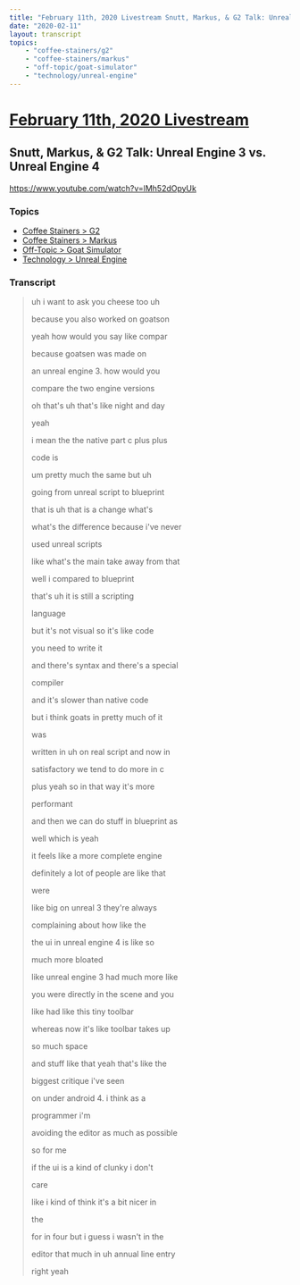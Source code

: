 ```yaml
---
title: "February 11th, 2020 Livestream Snutt, Markus, & G2 Talk: Unreal Engine 3 vs. Unreal Engine 4"
date: "2020-02-11"
layout: transcript
topics:
    - "coffee-stainers/g2"
    - "coffee-stainers/markus"
    - "off-topic/goat-simulator"
    - "technology/unreal-engine"
---
```

# [February 11th, 2020 Livestream](../2020-02-11.md)
## Snutt, Markus, & G2 Talk: Unreal Engine 3 vs. Unreal Engine 4
https://www.youtube.com/watch?v=lMh52dOpyUk

### Topics
* [Coffee Stainers > G2](../topics/coffee-stainers/g2.md)
* [Coffee Stainers > Markus](../topics/coffee-stainers/markus.md)
* [Off-Topic > Goat Simulator](../topics/off-topic/goat-simulator.md)
* [Technology > Unreal Engine](../topics/technology/unreal-engine.md)

### Transcript

> uh i want to ask you cheese too uh
> 
> because you also worked on goatson
> 
> yeah how would you say like compar
> 
> because goatsen was made on
> 
> an unreal engine 3. how would you
> 
> compare the two engine versions
> 
> oh that's uh that's like night and day
> 
> yeah
> 
> i mean the the native part c plus plus
> 
> code is
> 
> um pretty much the same but uh
> 
> going from unreal script to blueprint
> 
> that is uh that is a change what's
> 
> what's the difference because i've never
> 
> used unreal scripts
> 
> like what's the main take away from that
> 
> well i compared to blueprint
> 
> that's uh it is still a scripting
> 
> language
> 
> but it's not visual so it's like code
> 
> you need to write it
> 
> and there's syntax and there's a special
> 
> compiler
> 
> and it's slower than native code
> 
> but i think goats in pretty much of it
> 
> was
> 
> written in uh on real script and now in
> 
> satisfactory we tend to do more in c
> 
> plus yeah so in that way it's more
> 
> performant
> 
> and then we can do stuff in blueprint as
> 
> well which is yeah
> 
> it feels like a more complete engine
> 
> definitely a lot of people are like that
> 
> were
> 
> like big on unreal 3 they're always
> 
> complaining about how like the
> 
> the ui in unreal engine 4 is like so
> 
> much more bloated
> 
> like unreal engine 3 had much more like
> 
> you were directly in the scene and you
> 
> like had like this tiny toolbar
> 
> whereas now it's like toolbar takes up
> 
> so much space
> 
> and stuff like that yeah that's like the
> 
> biggest critique i've seen
> 
> on under android 4. i think as a
> 
> programmer i'm
> 
> avoiding the editor as much as possible
> 
> so for me
> 
> if the ui is a kind of clunky i don't
> 
> care
> 
> like i kind of think it's a bit nicer in
> 
> the
> 
> for in four but i guess i wasn't in the
> 
> editor that much in uh annual line entry
> 
> right yeah
> 
